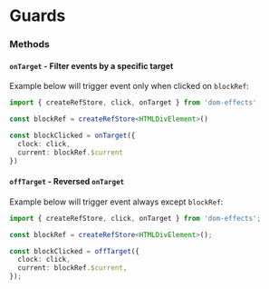 # Guards

### Methods 

#### `onTarget` - Filter events by a specific target

Example below will trigger event only when clicked on `blockRef`:

```ts
import { createRefStore, click, onTarget } from 'dom-effects'

const blockRef = createRefStore<HTMLDivElement>()

const blockClicked = onTarget({
  clock: click,
  current: blockRef.$current
})
```

#### `offTarget` - Reversed `onTarget`

Example below will trigger event always except `blockRef`:

```ts
import { createRefStore, click, onTarget } from 'dom-effects';

const blockRef = createRefStore<HTMLDivElement>();

const blockClicked = offTarget({
  clock: click,
  current: blockRef.$current,
});
```
